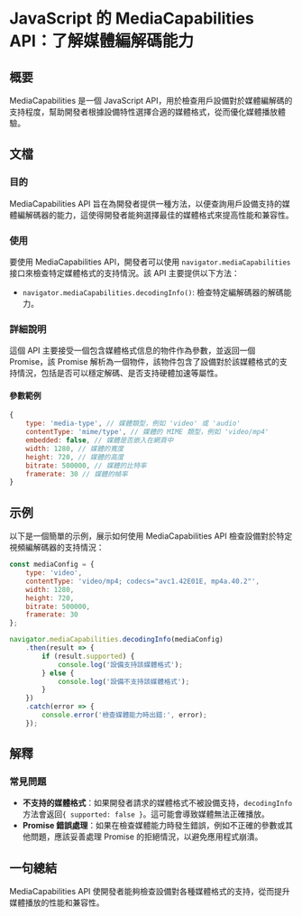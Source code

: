 <!--
Meta Description: # JavaScript 的 MediaCapabilities API：了解媒體編解碼能力 ## 概要 MediaCapabilities 是一個 JavaScript API，用於檢查用戶設備對於媒體編解碼的支持程度，幫助開發者根據設備特性選擇合適的媒體格式，從而優化媒體播放體驗。 ## 文檔 ...
Meta Keywords: mediacapabilities, api, javascript, promise, type
-->

# JavaScript 的 MediaCapabilities API：了解媒體編解碼能力

## 概要
MediaCapabilities 是一個 JavaScript API，用於檢查用戶設備對於媒體編解碼的支持程度，幫助開發者根據設備特性選擇合適的媒體格式，從而優化媒體播放體驗。

## 文檔
### 目的
MediaCapabilities API 旨在為開發者提供一種方法，以便查詢用戶設備支持的媒體編解碼器的能力，這使得開發者能夠選擇最佳的媒體格式來提高性能和兼容性。

### 使用
要使用 MediaCapabilities API，開發者可以使用 `navigator.mediaCapabilities` 接口來檢查特定媒體格式的支持情況。該 API 主要提供以下方法：

- `navigator.mediaCapabilities.decodingInfo()`: 檢查特定編解碼器的解碼能力。

### 詳細說明
這個 API 主要接受一個包含媒體格式信息的物件作為參數，並返回一個 Promise，該 Promise 解析為一個物件，該物件包含了設備對於該媒體格式的支持情況，包括是否可以穩定解碼、是否支持硬體加速等屬性。

#### 參數範例
```javascript
{
    type: 'media-type', // 媒體類型，例如 'video' 或 'audio'
    contentType: 'mime/type', // 媒體的 MIME 類型，例如 'video/mp4'
    embedded: false, // 媒體是否嵌入在網頁中
    width: 1280, // 媒體的寬度
    height: 720, // 媒體的高度
    bitrate: 500000, // 媒體的比特率
    framerate: 30 // 媒體的幀率
}
```

## 示例
以下是一個簡單的示例，展示如何使用 MediaCapabilities API 檢查設備對於特定視頻編解碼器的支持情況：

```javascript
const mediaConfig = {
    type: 'video',
    contentType: 'video/mp4; codecs="avc1.42E01E, mp4a.40.2"',
    width: 1280,
    height: 720,
    bitrate: 500000,
    framerate: 30
};

navigator.mediaCapabilities.decodingInfo(mediaConfig)
    .then(result => {
        if (result.supported) {
            console.log('設備支持該媒體格式');
        } else {
            console.log('設備不支持該媒體格式');
        }
    })
    .catch(error => {
        console.error('檢查媒體能力時出錯:', error);
    });
```

## 解釋
### 常見問題
- **不支持的媒體格式**：如果開發者請求的媒體格式不被設備支持，`decodingInfo` 方法會返回`{ supported: false }`。這可能會導致媒體無法正確播放。
- **Promise 錯誤處理**：如果在檢查媒體能力時發生錯誤，例如不正確的參數或其他問題，應該妥善處理 Promise 的拒絕情況，以避免應用程式崩潰。

## 一句總結
MediaCapabilities API 使開發者能夠檢查設備對各種媒體格式的支持，從而提升媒體播放的性能和兼容性。